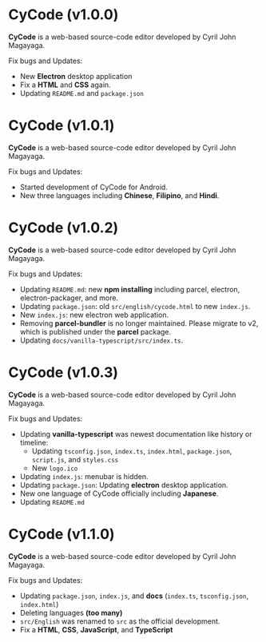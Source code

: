 # CyCode (v1.0.0)

**CyCode** is a web-based source-code editor developed by Cyril John Magayaga.

Fix bugs and Updates:
* New **Electron** desktop application
* Fix a **HTML** and **CSS** again.
* Updating `README.md` and `package.json`

# CyCode (v1.0.1)

**CyCode** is a web-based source-code editor developed by Cyril John Magayaga.

Fix bugs and Updates:
* Started development of CyCode for Android.
* New three languages including **Chinese**, **Filipino**, and **Hindi**.

# CyCode (v1.0.2)

**CyCode** is a web-based source-code editor developed by Cyril John Magayaga.

Fix bugs and Updates:
* Updating `README.md`: new **npm installing** including parcel, electron, electron-packager, and more.
* Updating `package.json`: old `src/english/cycode.html` to new `index.js`.
* New `index.js`: new electron web application.
* Removing **parcel-bundler** is no longer maintained. Please migrate to v2, which is published under the **parcel** package.
* Updating `docs/vanilla-typescript/src/index.ts`.

# CyCode (v1.0.3)

**CyCode** is a web-based source-code editor developed by Cyril John Magayaga.

Fix bugs and Updates:
* Updating **vanilla-typescript** was newest documentation like history or timeline:
   * Updating `tsconfig.json`, `index.ts`, `index.html`, `package.json`, `script.js`, and `styles.css`
   * New `logo.ico`
* Updating `index.js`: menubar is hidden.
* Updating `package.json`: Updating **electron** desktop application.
* New one language of CyCode officially including **Japanese**.
* Updating `README.md`

# CyCode (v1.1.0)

**CyCode** is a web-based source-code editor developed by Cyril John Magayaga.

Fix bugs and Updates:
* Updating `package.json`, `index.js`, and **docs** (`index.ts`, `tsconfig.json`, `index.html`)
* Deleting languages **(too many)**
* `src/English` was renamed to `src` as the official development.
* Fix a **HTML**, **CSS**, **JavaScript**, and **TypeScript**